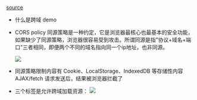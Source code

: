 [source](https://juejin.cn/post/6844903767226351623?searchId=2025080520253975962DFB4836B4194BDA)

- 什么是跨域
 demo
- CORS policy
  同源策略是一种约定，它是浏览器最核心也最基本的安全功能，如果缺少了同源策略，浏览器很容易受到攻击。所谓同源是指"协议+域名+端口"三者相同，即便两个不同的域名指向同一个ip地址，也非同源。

  ![](https://p1-jj.byteimg.com/tos-cn-i-t2oaga2asx/gold-user-assets/2018/5/23/1638b3579d9eeb32~tplv-t2oaga2asx-jj-mark:3024:0:0:0:q75.awebp)

- 同源策略限制内容有
  Cookie、LocalStorage、IndexedDB 等存储性内容
  AJAX/fetch 请求发送后，结果被浏览器拦截了

- 三个标签是允许跨域加载资源：
  <img src=XXX>
  <link href=XXX>
  <script src=XXX>

- jsonp
  利用 <script> 标签没有跨域限制的漏洞，网页可以得到从其他来源动态产生的 JSON 数据。JSONP请求一定需要对方的服务器做支持才可以。

  2) JSONP和AJAX对比
  JSONP和AJAX相同，都是客户端向服务器端发送请求，从服务器端获取数据的方式。但AJAX属于同源策略，JSONP属于非同源策略（跨域请求）

  3) JSONP优缺点
  JSONP优点是简单兼容性好，可用于解决主流浏览器的跨域数据访问的问题。缺点是仅支持get方法具有局限性,不安全可能会遭受XSS攻击。

  4) 实现流程
  声明一个回调函数，其函数名(如show)当做参数值，要传递给跨域请求数据的服务器，函数形参为要获取目标数据(服务器返回的data)。
创建一个<script>标签，把那个跨域的API数据接口地址，赋值给script的src,还要在这个地址中向服务器传递该函数名（可以通过问号传参:?callback=show）。
服务器接收到请求后，需要进行特殊的处理：把传递进来的函数名和它需要给你的数据拼接成一个字符串,例如：传递进去的函数名是show，它准备好的数据是show('我不爱你')。
最后服务器把准备的数据通过HTTP协议返回给客户端，客户端再调用执行之前声明的回调函数（show），对返回的数据进行操作。

- 如果是协议和端口造成的跨域问题“前台”是无能为力的。
  请求跨域了，那么请求到底发出去没有？

  跨域并不是请求发不出去，请求能发出去，服务端能收到请求并正常返回结果，只是结果被浏览器拦截了。(main.js hello, 前端无法加载响应数据)

  同源策略并不会阻止浏览器发送跨域请求，而是限制了对响应结果的访问。当使用 fetch 或 XMLHttpRequest 发起跨域请求时，请求本身可以正常发送到服务器，后端也能收到并处理，返回响应。但浏览器会检查响应头中是否包含合法的 Access-Control-Allow-Origin 等 CORS 相关字段。如果缺少或不匹配，浏览器将拦截响应数据，不允许前端 JavaScript 读取，从而在控制台报跨域错误。因此，请求“发出去了”，但响应被浏览器“拦下来了”，这就是 CORS 的核心机制。它是一种安全策略，防止恶意站点读取其他源的敏感数据，而不是完全禁止通信。

- 2.cors
CORS 需要浏览器和后端同时支持。

浏览器会自动进行 CORS 通信，实现 CORS 通信的关键是后端。只要后端实现了 CORS，就实现了跨域。
服务端设置 Access-Control-Allow-Origin 就可以开启 CORS。 该属性表示哪些域名可以访问资源，如果设置通配符则表示所有网站都可以访问资源。
虽然设置 CORS 和前端没什么关系，但是通过这种方式解决跨域问题的话，会在发送请求时出现两种情况，分别为简单请求和复杂请求。

1) 简单请求
只要同时满足以下两大条件，就属于简单请求
条件1：使用下列方法之一：

GET
HEAD
POST

条件2：Content-Type 的值仅限于下列三者之一：

text/plain  纯文本
multipart/form-data  表单文件上传
application/x-www-form-urlencoded  表单URL编码


2)  复杂请求
不符合以上条件的请求就肯定是复杂请求了。 复杂请求的CORS请求，会在正式通信之前，增加一次HTTP查询请求，称为"预检"请求,该请求是 option 方法的，通过该请求来知道服务端是否允许跨域请求。



